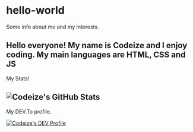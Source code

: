 # hello-world
Some info about me and my interests.

Hello everyone! My name is Codeize and I enjoy coding. My main languages are HTML, CSS and JS
--
My Stats! 

![Codeize's GitHub Stats](https://github-readme-stats.vercel.app/api?username=codeize&show_icons=true)
--
My DEV.To profile. 

[![Codeize's DEV Profile](https://d2fltix0v2e0sb.cloudfront.net/dev-badge.svg)](https://dev.to/codeize)
